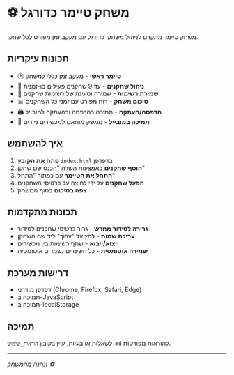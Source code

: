 # ⚽ משחק טיימר כדורגל

משחק טיימר מתקדם לניהול משחקי כדורגל עם מעקב זמן מפורט לכל שחקן.

## תכונות עיקריות

- 🕐 **טיימר ראשי** - מעקב זמן כללי למשחק
- 👥 **ניהול שחקנים** - עד 9 שחקנים פעילים בו-זמנית
- 💾 **שמירת רשימות** - שמירה וטעינה של רשימות שחקנים
- 📊 **סיכום משחק** - דוח מפורט עם זמני כל השחקנים
- 🖨️ **הדפסה/העתקה** - תמיכה בהדפסה ובהעתקה למובייל
- 📱 **תמיכה במובייל** - ממשק מותאם למכשירים ניידים

## איך להשתמש

1. **פתח את הקובץ** `index.html` בדפדפן
2. **הוסף שחקנים** באמצעות השדה "הכנס שם שחקן"
3. **התחל את הטיימר** עם כפתור "התחל"
4. **הפעל שחקנים** על ידי לחיצה על כרטיסי השחקנים
5. **צפה בסיכום** בסוף המשחק

## תכונות מתקדמות

- **גרירה לסידור מחדש** - גרור כרטיסי שחקנים לסידור
- **עריכת שמות** - לחץ על "ערוך" ליד שם השחקן
- **ייצוא/ייבוא** - שתף רשימות בין מכשירים
- **שמירה אוטומטית** - כל השינויים נשמרים אוטומטית

## דרישות מערכת

- דפדפן מודרני (Chrome, Firefox, Safari, Edge)
- תמיכה ב-JavaScript
- תמיכה ב-localStorage

## תמיכה

לשאלות או בעיות, עיין בקובץ `הוראות_שימוש.md` להוראות מפורטות.

---
*נהנה מהמשחק! ⚽*
